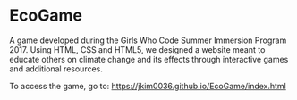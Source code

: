 # EcoGame

A game developed during the Girls Who Code Summer Immersion Program 2017. Using HTML, CSS and HTML5, we designed a website meant to educate others on climate change and its effects through interactive games and additional resources. 

To access the game, go to: https://jkim0036.github.io/EcoGame/index.html
